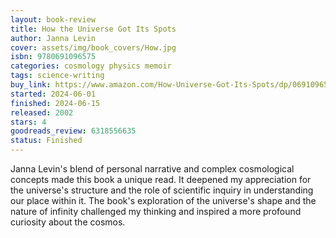 ```yaml
---
layout: book-review
title: How the Universe Got Its Spots
author: Janna Levin
cover: assets/img/book_covers/How.jpg
isbn: 9780691096575
categories: cosmology physics memoir
tags: science-writing
buy_link: https://www.amazon.com/How-Universe-Got-Its-Spots/dp/0691096570
started: 2024-06-01
finished: 2024-06-15
released: 2002
stars: 4
goodreads_review: 6318556635
status: Finished
---
```


Janna Levin's blend of personal narrative and complex cosmological concepts made this book a unique read. It deepened my appreciation for the universe's structure and the role of scientific inquiry in understanding our place within it. The book's exploration of the universe's shape and the nature of infinity challenged my thinking and inspired a more profound curiosity about the cosmos.
